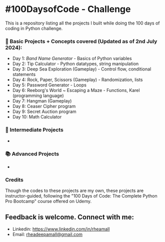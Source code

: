# #100DaysofCode - Challenge
This is a repository listing all the projects I built while doing the 100 days of coding in Python challenge.

### 📖 Basic Projects + Concepts covered (Updated as of 2nd July 2024):
  - Day 1: *Band Name Generator* - Basics of Python variables
  - Day 2: Tip Calculator - Python datatypes, string manipulation
  - Day 3: Deep Sea Exploration (Gameplay) - Control flow, conditional statements
  - Day 4: Rock, Paper, Scissors (Gameplay) - Randomization, lists
  - Day 5: Password Generator - Loops
  - Day 6: Reeborg's World ~ Escaping a Maze - Functions, Karel (programming language)
  - Day 7: Hangman (Gameplay)
  - Day 8: Ceaser Cipher program
  - Day 9: Secret Auction program
  - Day 10: Math Calculator

### 📔 Intermediate Projects
  -

### 📚 Advanced Projects
  -

### Credits
Though the codes to these projects are my own, these projects are instructor-guided, following the "100 Days of Code: The Complete Python Pro Bootcamp" course offered on Udemy.

## Feedback is welcome. Connect with me:
- Linkedin: https://www.linkedin.com/in/rheamall
- Email: rheadeepamall@gmail.com

